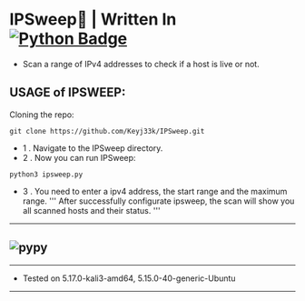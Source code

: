 # IPSweep:snake: | Written In <a href="https://www.python.org/"><img src="https://img.shields.io/badge/python-3670A0?style=for-the-badge&logo=python&logoColor=ffdd54" alt="Python Badge"/></a>

- Scan a range of IPv4 addresses to check if a host is live or not.

USAGE of IPSWEEP:
-------------------------------------------------------------------

Cloning the repo:
```
git clone https://github.com/Keyj33k/IPSweep.git
```
- 1 . Navigate to the IPSweep directory.
- 2 . Now you can run IPSweep:
```
python3 ipsweep.py 
```
- 3 . You need to enter a ipv4 address, the start range and the maximum range.
''' After successfully configurate ipsweep, the scan will show you all scanned hosts and their status. '''

---
![pypy](https://raw.githubusercontent.com/Keyj33k/profiles/main/profile/pypy.jpeg)
---
---
  
- Tested on 5.17.0-kali3-amd64, 5.15.0-40-generic-Ubuntu
  
---

